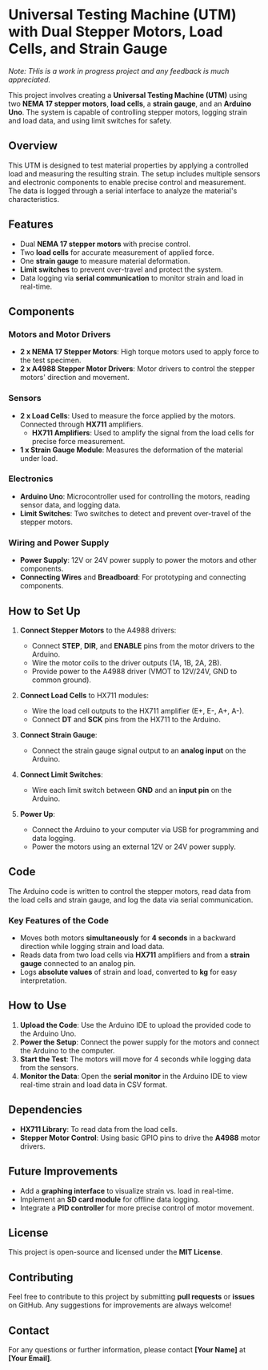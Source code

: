 # Universal Testing Machine (UTM) with Dual Stepper Motors, Load Cells, and Strain Gauge

_Note: THis is a work in progress project and any feedback is much appreciated._

This project involves creating a **Universal Testing Machine (UTM)** using two **NEMA 17 stepper motors**, **load cells**, a **strain gauge**, and an **Arduino Uno**. The system is capable of controlling stepper motors, logging strain and load data, and using limit switches for safety.

## Overview

This UTM is designed to test material properties by applying a controlled load and measuring the resulting strain. The setup includes multiple sensors and electronic components to enable precise control and measurement. The data is logged through a serial interface to analyze the material's characteristics.

## Features

- Dual **NEMA 17 stepper motors** with precise control.
- Two **load cells** for accurate measurement of applied force.
- One **strain gauge** to measure material deformation.
- **Limit switches** to prevent over-travel and protect the system.
- Data logging via **serial communication** to monitor strain and load in real-time.

## Components

### Motors and Motor Drivers
- **2 x NEMA 17 Stepper Motors**: High torque motors used to apply force to the test specimen.
- **2 x A4988 Stepper Motor Drivers**: Motor drivers to control the stepper motors' direction and movement.

### Sensors
- **2 x Load Cells**: Used to measure the force applied by the motors. Connected through **HX711** amplifiers.
  - **HX711 Amplifiers**: Used to amplify the signal from the load cells for precise force measurement.
- **1 x Strain Gauge Module**: Measures the deformation of the material under load.

### Electronics
- **Arduino Uno**: Microcontroller used for controlling the motors, reading sensor data, and logging data.
- **Limit Switches**: Two switches to detect and prevent over-travel of the stepper motors.

### Wiring and Power Supply
- **Power Supply**: 12V or 24V power supply to power the motors and other components.
- **Connecting Wires** and **Breadboard**: For prototyping and connecting components.

## How to Set Up

1. **Connect Stepper Motors** to the A4988 drivers:
   - Connect **STEP**, **DIR**, and **ENABLE** pins from the motor drivers to the Arduino.
   - Wire the motor coils to the driver outputs (1A, 1B, 2A, 2B).
   - Provide power to the A4988 driver (VMOT to 12V/24V, GND to common ground).

2. **Connect Load Cells** to HX711 modules:
   - Wire the load cell outputs to the HX711 amplifier (E+, E-, A+, A-).
   - Connect **DT** and **SCK** pins from the HX711 to the Arduino.

3. **Connect Strain Gauge**:
   - Connect the strain gauge signal output to an **analog input** on the Arduino.

4. **Connect Limit Switches**:
   - Wire each limit switch between **GND** and an **input pin** on the Arduino.

5. **Power Up**:
   - Connect the Arduino to your computer via USB for programming and data logging.
   - Power the motors using an external 12V or 24V power supply.

## Code

The Arduino code is written to control the stepper motors, read data from the load cells and strain gauge, and log the data via serial communication.

### Key Features of the Code
- Moves both motors **simultaneously** for **4 seconds** in a backward direction while logging strain and load data.
- Reads data from two load cells via **HX711** amplifiers and from a **strain gauge** connected to an analog pin.
- Logs **absolute values** of strain and load, converted to **kg** for easy interpretation.

## How to Use
1. **Upload the Code**: Use the Arduino IDE to upload the provided code to the Arduino Uno.
2. **Power the Setup**: Connect the power supply for the motors and connect the Arduino to the computer.
3. **Start the Test**: The motors will move for 4 seconds while logging data from the sensors.
4. **Monitor the Data**: Open the **serial monitor** in the Arduino IDE to view real-time strain and load data in CSV format.

## Dependencies
- **HX711 Library**: To read data from the load cells.
- **Stepper Motor Control**: Using basic GPIO pins to drive the **A4988** motor drivers.

## Future Improvements
- Add a **graphing interface** to visualize strain vs. load in real-time.
- Implement an **SD card module** for offline data logging.
- Integrate a **PID controller** for more precise control of motor movement.

## License
This project is open-source and licensed under the **MIT License**.

## Contributing
Feel free to contribute to this project by submitting **pull requests** or **issues** on GitHub. Any suggestions for improvements are always welcome!

## Contact
For any questions or further information, please contact **[Your Name]** at **[Your Email]**.

